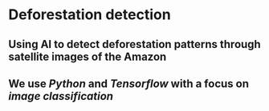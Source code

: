 # Deforestation detection

## Using AI to detect deforestation patterns through satellite images of the Amazon

## We use _Python_ and _Tensorflow_ with a focus on *image classification*
